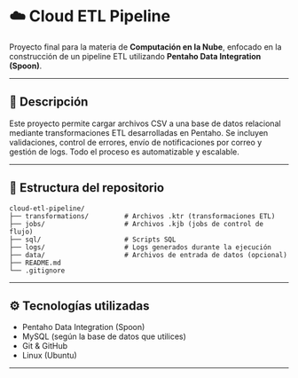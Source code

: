 # ☁️ Cloud ETL Pipeline

Proyecto final para la materia de **Computación en la Nube**, enfocado en la construcción de un pipeline ETL utilizando **Pentaho Data Integration (Spoon)**.

---

## 📌 Descripción

Este proyecto permite cargar archivos CSV a una base de datos relacional mediante transformaciones ETL desarrolladas en Pentaho. Se incluyen validaciones, control de errores, envío de notificaciones por correo y gestión de logs. Todo el proceso es automatizable y escalable.

---

## 📂 Estructura del repositorio

```
cloud-etl-pipeline/
├── transformations/         # Archivos .ktr (transformaciones ETL)
├── jobs/                    # Archivos .kjb (jobs de control de flujo)
├── sql/                     # Scripts SQL
├── logs/                    # Logs generados durante la ejecución
├── data/                    # Archivos de entrada de datos (opcional)
├── README.md
└── .gitignore
```

---

## ⚙️ Tecnologías utilizadas

- Pentaho Data Integration (Spoon)
- MySQL (según la base de datos que utilices)
- Git & GitHub
- Linux (Ubuntu)

---


